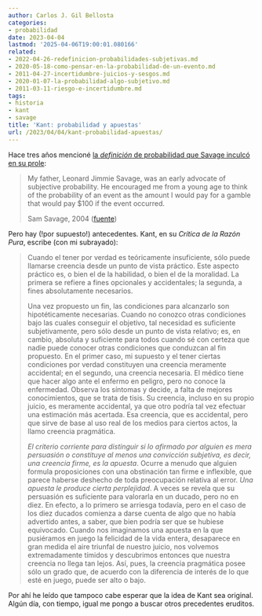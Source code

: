 ```yaml
---
author: Carlos J. Gil Bellosta
categories:
- probabilidad
date: 2023-04-04
lastmod: '2025-04-06T19:00:01.080166'
related:
- 2022-04-26-redefinicion-probabilidades-subjetivas.md
- 2020-05-18-como-pensar-en-la-probabilidad-de-un-evento.md
- 2011-04-27-incertidumbre-juicios-y-sesgos.md
- 2020-01-07-la-probabilidad-algo-subjetivo.md
- 2011-03-11-riesgo-e-incertidumbre.md
tags:
- historia
- kant
- savage
title: 'Kant: probabilidad y apuestas'
url: /2023/04/04/kant-probabilidad-apuestas/
---
```


Hace tres años mencioné
[la _definición_ de probabilidad que Savage inculcó en su prole](/2020/05/18/como-pensar-en-la-probabilidad-de-un-evento/):

>My father, Leonard Jimmie Savage, was an early advocate of subjective probability. He encouraged me from a young age to think of the probability of an event as the amount I would pay for a gamble that would pay $100 if the event occurred.
>
> Sam Savage, 2004 ([fuente](https://pubsonline.informs.org/do/10.1287/orms.2004.03.14/full/))

Pero hay (!por supuesto!) antecedentes. Kant, en su _Crítica de la Razón Pura_, escribe (con mi subrayado):

> Cuando el tener por verdad es teóricamente insuficiente, sólo puede llamarse creencia desde un punto de vista práctico. Este aspecto práctico es, o bien el de la habilidad, o bien el de la moralidad. La primera se refiere a fines opcionales y accidentales; la segunda, a fines absolutamente necesarios.
>
> Una vez propuesto un fin, las condiciones para alcanzarlo son hipotéticamente necesarias.  Cuando no conozco otras condiciones bajo las cuales conseguir el objetivo, tal necesidad es suficiente subjetivamente, pero sólo desde un punto de vista relativo; es, en cambio, absoluta y suficiente para todos cuando sé con certeza que nadie puede conocer otras condiciones que conduzcan al fin propuesto. En el primer caso, mi supuesto y el tener ciertas condiciones por verdad constituyen una creencia meramente accidental; en el segundo, una creencia necesaria. El médico tiene que hacer algo ante el enfermo en peligro, pero no conoce la enfermedad. Observa los síntomas y decide, a falta de mejores conocimientos, que se trata de tisis. Su creencia, incluso en su propio juicio, es meramente accidental, ya que otro podría tal vez efectuar una estimación más acertada. Esa creencia, que es accidental, pero que sirve de base al uso real de los medios para ciertos actos, la llamo creencia pragmática.
>
> _El criterio corriente para distinguir si lo afirmado por alguien es mera persuasión o constituye al menos una convicción subjetiva, es decir, una creencia firme, es la apuesta_. Ocurre a menudo que alguien formula proposiciones con una obstinación tan firme e inflexible, que parece haberse deshecho de toda preocupación relativa al error. _Una apuesta le produce cierta perplejidad_. A veces se revela que su persuasión es suficiente para valorarla en un ducado, pero no en diez. En efecto, a lo primero se arriesga todavía, pero en el caso de los diez ducados comienza a darse cuenta de algo que no había advertido antes, a saber, que bien podría ser que se hubiese equivocado. Cuando nos imaginamos una apuesta en la que pusiéramos en juego la felicidad de la vida entera, desaparece en gran medida el aire triunfal de nuestro juicio, nos volvemos extremadamente tímidos y descubrimos entonces que nuestra creencia no llega tan lejos. Así, pues, la creencia pragmática posee sólo un grado que, de acuerdo con la diferencia de interés de lo que esté en juego, puede ser alto o bajo.

Por ahí he leído que tampoco cabe esperar que la idea de Kant sea original. Algún día, con tiempo, igual me pongo a buscar otros precedentes eruditos.
